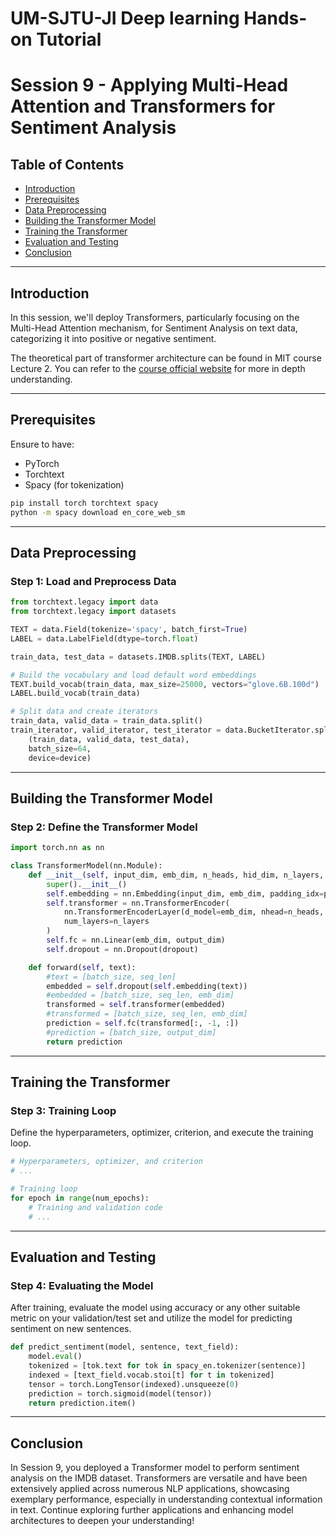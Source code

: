 # UM-SJTU-JI Deep learning Hands-on Tutorial 
# Session 9 - Applying Multi-Head Attention and Transformers for Sentiment Analysis

## Table of Contents

- [Introduction](#introduction)
- [Prerequisites](#prerequisites)
- [Data Preprocessing](#data-preprocessing)
- [Building the Transformer Model](#building-the-transformer-model)
- [Training the Transformer](#training-the-transformer)
- [Evaluation and Testing](#evaluation-and-testing)
- [Conclusion](#conclusion)

---

## Introduction

In this session, we'll deploy Transformers, particularly focusing on the Multi-Head Attention mechanism, for Sentiment Analysis on text data, categorizing it into positive or negative sentiment.

The theoretical part of transformer architecture can be found in MIT course Lecture 2. You can refer to the [course official website](http://introtodeeplearning.com/) for more in depth understanding.

---

## Prerequisites

Ensure to have:

- PyTorch
- Torchtext
- Spacy (for tokenization)

```bash
pip install torch torchtext spacy
python -m spacy download en_core_web_sm
```

---

## Data Preprocessing

### Step 1: Load and Preprocess Data

```python
from torchtext.legacy import data
from torchtext.legacy import datasets

TEXT = data.Field(tokenize='spacy', batch_first=True)
LABEL = data.LabelField(dtype=torch.float)

train_data, test_data = datasets.IMDB.splits(TEXT, LABEL)

# Build the vocabulary and load default word embeddings
TEXT.build_vocab(train_data, max_size=25000, vectors="glove.6B.100d")
LABEL.build_vocab(train_data)

# Split data and create iterators
train_data, valid_data = train_data.split()
train_iterator, valid_iterator, test_iterator = data.BucketIterator.splits(
    (train_data, valid_data, test_data),
    batch_size=64,
    device=device)
```

---

## Building the Transformer Model

### Step 2: Define the Transformer Model

```python
import torch.nn as nn

class TransformerModel(nn.Module):
    def __init__(self, input_dim, emb_dim, n_heads, hid_dim, n_layers, output_dim, dropout, pad_idx):
        super().__init__()
        self.embedding = nn.Embedding(input_dim, emb_dim, padding_idx=pad_idx)
        self.transformer = nn.TransformerEncoder(
            nn.TransformerEncoderLayer(d_model=emb_dim, nhead=n_heads, dim_feedforward=hid_dim),
            num_layers=n_layers
        )
        self.fc = nn.Linear(emb_dim, output_dim)
        self.dropout = nn.Dropout(dropout)

    def forward(self, text):
        #text = [batch_size, seq_len]
        embedded = self.dropout(self.embedding(text))
        #embedded = [batch_size, seq_len, emb_dim]
        transformed = self.transformer(embedded)
        #transformed = [batch_size, seq_len, emb_dim]
        prediction = self.fc(transformed[:, -1, :])
        #prediction = [batch_size, output_dim]
        return prediction
```

---

## Training the Transformer

### Step 3: Training Loop

Define the hyperparameters, optimizer, criterion, and execute the training loop.

```python
# Hyperparameters, optimizer, and criterion
# ...

# Training loop
for epoch in range(num_epochs):
    # Training and validation code
    # ...
```

---

## Evaluation and Testing

### Step 4: Evaluating the Model

After training, evaluate the model using accuracy or any other suitable metric on your validation/test set and utilize the model for predicting sentiment on new sentences.

```python
def predict_sentiment(model, sentence, text_field):
    model.eval()
    tokenized = [tok.text for tok in spacy_en.tokenizer(sentence)]
    indexed = [text_field.vocab.stoi[t] for t in tokenized]
    tensor = torch.LongTensor(indexed).unsqueeze(0)
    prediction = torch.sigmoid(model(tensor))
    return prediction.item()
```

---

## Conclusion

In Session 9, you deployed a Transformer model to perform sentiment analysis on the IMDB dataset. Transformers are versatile and have been extensively applied across numerous NLP applications, showcasing exemplary performance, especially in understanding contextual information in text. Continue exploring further applications and enhancing model architectures to deepen your understanding!

